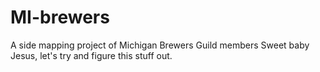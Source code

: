 MI-brewers
==========

A side mapping project of Michigan Brewers Guild members
Sweet baby Jesus, let's try and figure this stuff out.